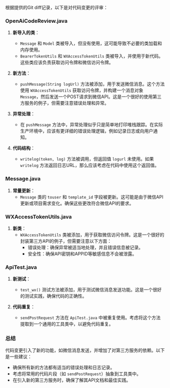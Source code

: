 根据提供的Git diff记录，以下是对代码变更的评审：

### OpenAiCodeReview.java
1. **新导入的类**：
   - `Message` 和 `Model` 类被导入，但没有使用，这可能导致不必要的类加载和内存使用。
   - `BearerTokenUtils` 和 `WXAccessTokenUtils` 类被导入，并使用于新代码。这些类应该负责获取访问令牌和微信访问令牌。

2. **新方法**：
   - `pushMessage(String logUrl)` 方法被添加，用于发送微信消息。这个方法使用 `WXAccessTokenUtils` 获取访问令牌，并构建一个消息对象 `Message`，然后发送一个POST请求到微信API。这是一个很好的使用第三方服务的例子，但需要注意错误处理和异常。

3. **异常处理**：
   - 在 `pushMessage` 方法中，异常处理似乎只是简单地打印堆栈跟踪。在实际生产环境中，应该有更详细的错误处理逻辑，例如记录日志或向用户通知。

4. **代码结构**：
   - `writelog(token, log)` 方法被调用，但返回值 `logurl` 未使用。如果 `writelog` 方法返回日志URL，那么应该考虑在代码中使用这个返回值。

### Message.java
1. **常量更新**：
   - `Message` 类的 `touser` 和 `template_id` 字段被更新。这可能是由于微信API更新或项目需求变化。确保这些更改符合微信API的要求。

### WXAccessTokenUtils.java
1. **新类**：
   - `WXAccessTokenUtils` 类被添加，用于获取微信访问令牌。这是一个很好的封装第三方API的例子，但需要注意以下方面：
     - 错误处理：确保异常被适当地处理，并且错误信息被记录。
     - 安全性：确保API密钥和APPID等敏感信息不会被泄露。

### ApiTest.java
1. **新测试**：
   - `test_wx()` 测试方法被添加，用于测试微信消息发送功能。这是一个很好的测试实践，确保代码的正确性。

2. **代码重复**：
   - `sendPostRequest` 方法在 `ApiTest.java` 中被重复使用。考虑将这个方法提取到一个通用的工具类中，以避免代码重复。

### 总结
代码变更引入了新的功能，如微信消息发送，并增加了对第三方服务的依赖。以下是一些建议：
- 确保所有新的方法都有适当的错误处理和日志记录。
- 考虑将常用的代码片段（如 `sendPostRequest`）抽象到工具类中。
- 在引入新的第三方服务时，确保了解其API文档和最佳实践。